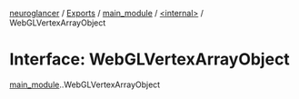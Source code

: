 [neuroglancer](../README.md) / [Exports](../modules.md) / [main\_module](../modules/main_module.md) / [<internal\>](../modules/main_module._internal_.md) / WebGLVertexArrayObject

# Interface: WebGLVertexArrayObject

[main_module](../modules/main_module.md).[<internal>](../modules/main_module._internal_.md).WebGLVertexArrayObject
